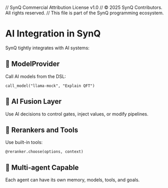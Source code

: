 // SynQ Commercial Attribution License v1.0
// © 2025 SynQ Contributors. All rights reserved.
// This file is part of the SynQ programming ecosystem.

# AI Integration in SynQ

SynQ tightly integrates with AI systems:

## 🤖 ModelProvider
Call AI models from the DSL:
```synq
call_model("llama-mock", "Explain QFT")
```

## 🔗 AI Fusion Layer
Use AI decisions to control gates, inject values, or modify pipelines.

## 🧠 Rerankers and Tools
Use built-in tools:
```synq
@reranker.choose(options, context)
```

## 🤯 Multi-agent Capable
Each agent can have its own memory, models, tools, and goals.

